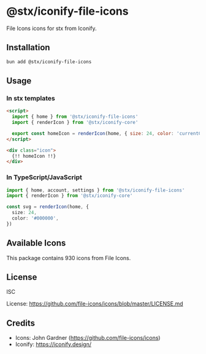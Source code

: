 # @stx/iconify-file-icons

File Icons icons for stx from Iconify.

## Installation

```bash
bun add @stx/iconify-file-icons
```

## Usage

### In stx templates

```html
<script>
  import { home } from '@stx/iconify-file-icons'
  import { renderIcon } from '@stx/iconify-core'

  export const homeIcon = renderIcon(home, { size: 24, color: 'currentColor' })
</script>

<div class="icon">
  {!! homeIcon !!}
</div>
```

### In TypeScript/JavaScript

```typescript
import { home, account, settings } from '@stx/iconify-file-icons'
import { renderIcon } from '@stx/iconify-core'

const svg = renderIcon(home, {
  size: 24,
  color: '#000000',
})
```

## Available Icons

This package contains 930 icons from File Icons.

## License

ISC

License: https://github.com/file-icons/icons/blob/master/LICENSE.md

## Credits

- Icons: John Gardner (https://github.com/file-icons/icons)
- Iconify: https://iconify.design/
